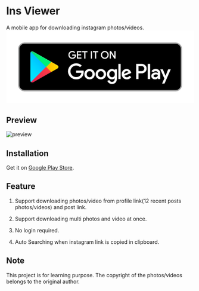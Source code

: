 # Ins Viewer
A mobile app for downloading instagram photos/videos.
[![google play](./images/Google-Play-Icon.png)](https://play.google.com/store/apps/details?id=com.thehappiestman.insviewer)

## Preview
![preview](./images/preview.gif)

## Installation
Get it on [Google Play Store](https://play.google.com/store/apps/details?id=com.thehappiestman.insviewer).

## Feature
  1. Support downloading photos/video from profile link(12 recent posts photos/videos) and post link.

  2. Support downloading  multi photos and video at once.

  3. No login required.

  4. Auto Searching when instagram link is copied in clipboard.

## Note
This project is for learning purpose. The copyright of the photos/videos belongs to the original author. 
